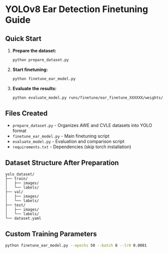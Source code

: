 # YOLOv8 Ear Detection Finetuning Guide

## Quick Start

1. **Prepare the dataset:**
   ```bash
   python prepare_dataset.py
   ```

2. **Start finetuning:**
   ```bash
   python finetune_ear_model.py
   ```

3. **Evaluate the results:**
   ```bash
   python evaluate_model.py runs/finetune/ear_finetune_XXXXXX/weights/best.pt --original best.pt
   ```

## Files Created

- `prepare_dataset.py` - Organizes AWE and CVLE datasets into YOLO format
- `finetune_ear_model.py` - Main finetuning script
- `evaluate_model.py` - Evaluation and comparison script
- `requirements.txt` - Dependencies (skip torch installation)

## Dataset Structure After Preparation

```
yolo_dataset/
├── train/
│   ├── images/
│   └── labels/
├── val/
│   ├── images/
│   └── labels/
├── test/
│   ├── images/
│   └── labels/
└── dataset.yaml
```

## Custom Training Parameters

```bash
python finetune_ear_model.py --epochs 50 --batch 8 --lr0 0.0001
```
